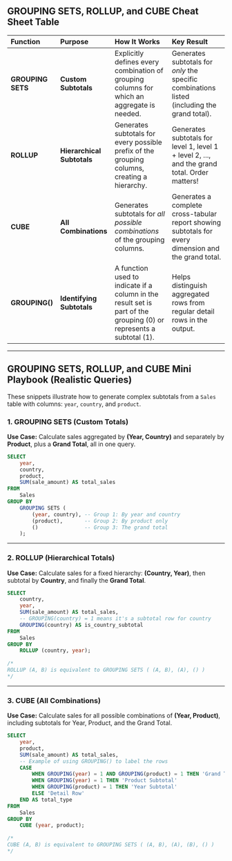 ## GROUPING SETS, ROLLUP, and CUBE Cheat Sheet Table

| Function | Purpose | How It Works | Key Result |
| :--- | :--- | :--- | :--- |
| **GROUPING SETS** | **Custom Subtotals** | Explicitly defines every combination of grouping columns for which an aggregate is needed. | Generates subtotals for *only* the specific combinations listed (including the grand total). |
| **ROLLUP** | **Hierarchical Subtotals** | Generates subtotals for every possible prefix of the grouping columns, creating a hierarchy. | Generates subtotals for level 1, level 1 + level 2, ..., and the grand total. Order matters\! |
| **CUBE** | **All Combinations** | Generates subtotals for *all possible combinations* of the grouping columns. | Generates a complete cross-tabular report showing subtotals for every dimension and the grand total. |
| **GROUPING()** | **Identifying Subtotals** | A function used to indicate if a column in the result set is part of the grouping (0) or represents a subtotal (1). | Helps distinguish aggregated rows from regular detail rows in the output. |

-----

## GROUPING SETS, ROLLUP, and CUBE Mini Playbook (Realistic Queries)

These snippets illustrate how to generate complex subtotals from a `Sales` table with columns: `year`, `country`, and `product`.

### 1\. GROUPING SETS (Custom Totals)

**Use Case:** Calculate sales aggregated by **(Year, Country)** and separately by **Product**, plus a **Grand Total**, all in one query.

```sql
SELECT
    year,
    country,
    product,
    SUM(sale_amount) AS total_sales
FROM
    Sales
GROUP BY
    GROUPING SETS (
        (year, country), -- Group 1: By year and country
        (product),       -- Group 2: By product only
        ()               -- Group 3: The grand total
    );
```

-----

### 2\. ROLLUP (Hierarchical Totals)

**Use Case:** Calculate sales for a fixed hierarchy: **(Country, Year)**, then subtotal by **Country**, and finally the **Grand Total**.

```sql
SELECT
    country,
    year,
    SUM(sale_amount) AS total_sales,
    -- GROUPING(country) = 1 means it's a subtotal row for country
    GROUPING(country) AS is_country_subtotal
FROM
    Sales
GROUP BY
    ROLLUP (country, year);
    
/*
ROLLUP (A, B) is equivalent to GROUPING SETS ( (A, B), (A), () )
*/
```

-----

### 3\. CUBE (All Combinations)

**Use Case:** Calculate sales for all possible combinations of **(Year, Product)**, including subtotals for Year, Product, and the Grand Total.

```sql
SELECT
    year,
    product,
    SUM(sale_amount) AS total_sales,
    -- Example of using GROUPING() to label the rows
    CASE
        WHEN GROUPING(year) = 1 AND GROUPING(product) = 1 THEN 'Grand Total'
        WHEN GROUPING(year) = 1 THEN 'Product Subtotal'
        WHEN GROUPING(product) = 1 THEN 'Year Subtotal'
        ELSE 'Detail Row'
    END AS total_type
FROM
    Sales
GROUP BY
    CUBE (year, product);
    
/*
CUBE (A, B) is equivalent to GROUPING SETS ( (A, B), (A), (B), () )
*/
```
